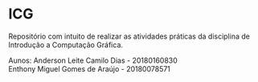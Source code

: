 # ICG

Repositório com intuito de realizar as atividades práticas da disciplina de Introdução a Computação Gráfica.

Aunos: Anderson Leite Camilo Dias - 20180160830  
       Enthony Miguel Gomes de Araújo - 20180078571
